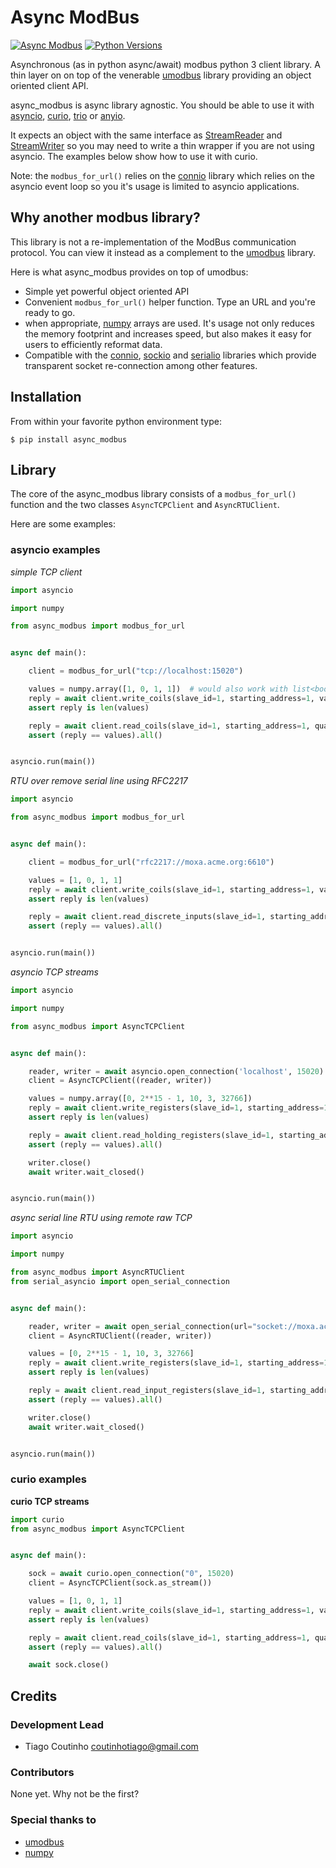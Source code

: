 # Async ModBus

[![Async Modbus](https://img.shields.io/pypi/v/async_modbus.svg)](https://pypi.python.org/pypi/async_modbus)
[![Python Versions](https://img.shields.io/pypi/pyversions/async_modbus.svg)](https://pypi.python.org/pypi/async_modbus)

Asynchronous (as in python async/await) modbus python 3 client library.
A thin layer on on top of the venerable
[umodbus](https://github.com/AdvancedClimateSystems/uModbus) library providing
an object oriented client API.

async_modbus is async library agnostic. You should be able to use it with
[asyncio](https://docs.python.org/3/library/asyncio.html),
[curio](https://curio.rtfd.io), [trio](https://trio.rtfd.io) or
[anyio](https://anyio.rtfd.io).

It expects an object with the same interface as
[StreamReader](https://docs.python.org/3/library/asyncio-stream.html#streamreader)
and
[StreamWriter](https://docs.python.org/3/library/asyncio-stream.html#streamwriter)
so you may need to write a thin wrapper if you are not using asyncio.
The examples below show how to use it with curio.

Note: the `modbus_for_url()` relies on the
[connio](https://github.com/tiagocoutinho/connio) library which relies on
the asyncio event loop so you it's usage is limited to asyncio applications.


## Why another modbus library?

This library is not a re-implementation of the ModBus communication protocol.
You can view it instead as a complement to the
[umodbus](https://github.com/AdvancedClimateSystems/uModbus) library.

Here is what async_modbus provides on top of umodbus:

* Simple yet powerful object oriented API
* Convenient `modbus_for_url()` helper function. Type an URL and you're ready
  to go.
* when appropriate, [numpy](https://numpy.org) arrays are used. It's usage not
  only reduces the memory footprint and increases speed, but also makes it easy
  for users to efficiently reformat data.
* Compatible with the [connio](https://github.com/tiagocoutinho/connio),
  [sockio](https://github.com/tiagocoutinho/sockio) and
  [serialio](https://github.com/tiagocoutinho/serialio) libraries which provide
  transparent socket re-connection among other features.


## Installation

From within your favorite python environment type:

`$ pip install async_modbus`

## Library

The core of the async_modbus library consists of a `modbus_for_url()` function
and the two classes `AsyncTCPClient` and `AsyncRTUClient`.

Here are some examples:

### asyncio examples

*simple TCP client*

```python
import asyncio

import numpy

from async_modbus import modbus_for_url


async def main():

    client = modbus_for_url("tcp://localhost:15020")

    values = numpy.array([1, 0, 1, 1])  # would also work with list<bool or int>
    reply = await client.write_coils(slave_id=1, starting_address=1, values=values)
    assert reply is len(values)

    reply = await client.read_coils(slave_id=1, starting_address=1, quantity=len(values))
    assert (reply == values).all()


asyncio.run(main())
```

*RTU over remove serial line using RFC2217*

```python
import asyncio

from async_modbus import modbus_for_url


async def main():

    client = modbus_for_url("rfc2217://moxa.acme.org:6610")

    values = [1, 0, 1, 1]
    reply = await client.write_coils(slave_id=1, starting_address=1, values=values)
    assert reply is len(values)

    reply = await client.read_discrete_inputs(slave_id=1, starting_address=1, quantity=len(values))
    assert (reply == values).all()


asyncio.run(main())
```

*asyncio TCP streams*

```python
import asyncio

import numpy

from async_modbus import AsyncTCPClient


async def main():

    reader, writer = await asyncio.open_connection('localhost', 15020)
    client = AsyncTCPClient((reader, writer))

    values = numpy.array([0, 2**15 - 1, 10, 3, 32766])
    reply = await client.write_registers(slave_id=1, starting_address=1, values=values)
    assert reply is len(values)

    reply = await client.read_holding_registers(slave_id=1, starting_address=1, quantity=len(values))
    assert (reply == values).all()

    writer.close()
    await writer.wait_closed()


asyncio.run(main())
```

*async serial line RTU using remote raw TCP*

```python
import asyncio

import numpy

from async_modbus import AsyncRTUClient
from serial_asyncio import open_serial_connection


async def main():

    reader, writer = await open_serial_connection(url="socket://moxa.acme.org:6610")
    client = AsyncRTUClient((reader, writer))

    values = [0, 2**15 - 1, 10, 3, 32766]
    reply = await client.write_registers(slave_id=1, starting_address=1, values=values)
    assert reply is len(values)

    reply = await client.read_input_registers(slave_id=1, starting_address=1, quantity=len(values))
    assert (reply == values).all()

    writer.close()
    await writer.wait_closed()


asyncio.run(main())
```

### curio examples

**curio TCP streams**

```python
import curio
from async_modbus import AsyncTCPClient


async def main():

    sock = await curio.open_connection("0", 15020)
    client = AsyncTCPClient(sock.as_stream())

    values = [1, 0, 1, 1]
    reply = await client.write_coils(slave_id=1, starting_address=1, values=values)
    assert reply is len(values)

    reply = await client.read_coils(slave_id=1, starting_address=1, quantity=len(values))
    assert (reply == values).all()

    await sock.close()
```


## Credits

### Development Lead

* Tiago Coutinho <coutinhotiago@gmail.com>

### Contributors

None yet. Why not be the first?

### Special thanks to

* [umodbus](https://github.com/AdvancedClimateSystems/uModbus)
* [numpy](https://numpy.org)
